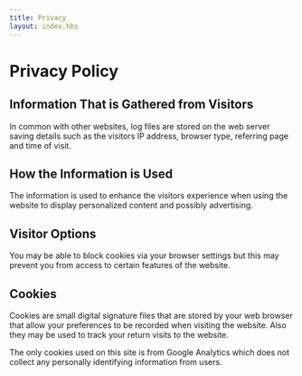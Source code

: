 ```yaml
---
title: Privacy
layout: index.hbs
---
```


# Privacy Policy

## Information That is Gathered from Visitors

In common with other websites, log files are stored on the web server saving details such as the visitors IP address, browser type, referring page and time of visit.

## How the Information is Used

The information is used to enhance the visitors experience when using the website to display personalized content and possibly advertising.

## Visitor Options

You may be able to block cookies via your browser settings but this may prevent you from access to certain features of the website.

## Cookies

Cookies are small digital signature files that are stored by your web browser that allow your preferences to be recorded when visiting the website. Also they may be used to track your return visits to the website.

The only cookies used on this site is from Google Analytics which does not collect any personally identifying information from users.